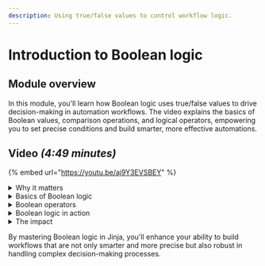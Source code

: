 ```yaml
---
description: Using true/false values to control workflow logic.
---
```


# Introduction to Boolean logic

## Module overview

In this module, you'll learn how Boolean logic uses true/false values to drive decision-making in automation workflows. The video explains the basics of Boolean values, comparison operations, and logical operators, empowering you to set precise conditions and build smarter, more effective automations.

## Video _(4:49 minutes)_

{% embed url="https://youtu.be/aj9Y3EVSBEY" %}

<details>

<summary>Why it matters</summary>

* Boolean values (`true` or `false`) determine key automation decisions.
* Logical operators (`and`, `or`, `not`) control conditions and transitions in workflows.

</details>

<details>

<summary>Basics of Boolean logic</summary>

* **Boolean values** – Represent `true` or `false`, analogous to `1` (on) and `0` (off).
* **Comparison operations** – Check conditions (e.g., `user_role == "admin"`) to drive workflow logic.
* **Custom conditions in workflows** – Enable transitions based on whether conditions evaluate to `true`.

</details>

<details>

<summary>Boolean operators</summary>

* **`and`** – Both conditions must be true (e.g., `user_logged_in and is_admin`).
* **`or`** – At least one condition must be true (e.g., `is_manager or is_admin`).
* **`not`** – Inverts the Boolean value (e.g., `not user_logged_in` returns `true` if `user_logged_in` is `false`).

</details>

<details>

<summary>Boolean logic in action</summary>

* **True and false = false** – Both conditions must be true for `and` to return `true`.
* **True or false = true** – Only one condition needs to be true for `or` to return `true`.
* **Not false = true** – Flips the Boolean value to its opposite.

</details>

<details>

<summary>The impact</summary>

* Ensures workflows follow logical, error-free decision-making.
* Prevents mistakes by accurately evaluating conditions.
* Optimizes automation by allowing you to implement complex rules and checks.

</details>

By mastering Boolean logic in Jinja, you'll enhance your ability to build workflows that are not only smarter and more precise but also robust in handling complex decision-making processes.
